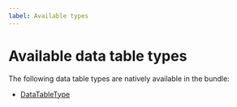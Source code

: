 ```yaml
---
label: Available types
---
```


# Available data table types

The following data table types are natively available in the bundle:

- [DataTableType](https://)
